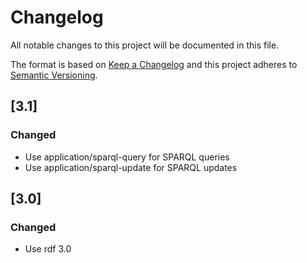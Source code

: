 # Changelog
All notable changes to this project will be documented in this file.

The format is based on [Keep a Changelog](http://keepachangelog.com/en/1.0.0/)
and this project adheres to [Semantic Versioning](http://semver.org/spec/v2.0.0.html).

## [3.1]
### Changed

* Use application/sparql-query for SPARQL queries
* Use application/sparql-update for SPARQL updates

## [3.0]
### Changed

* Use rdf 3.0